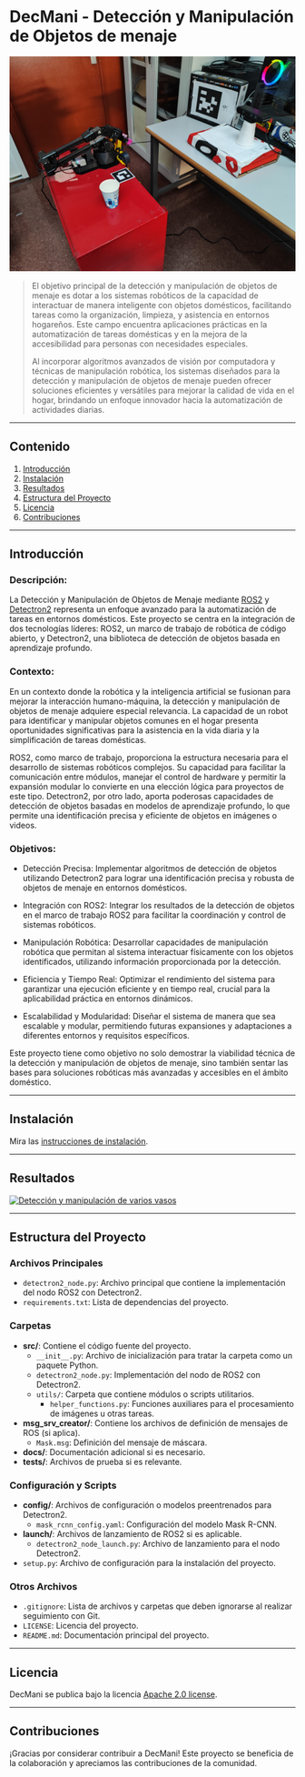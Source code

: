 # DecMani - Detección y Manipulación de Objetos de menaje

![Imagen o Logo del Proyecto](https://github.com/jtaboadab/decmani/blob/main/Images/Escena.jpg)

> El objetivo principal de la detección y manipulación de objetos de menaje es dotar a los sistemas robóticos de la capacidad de interactuar de manera inteligente con objetos domésticos, facilitando tareas como la organización, limpieza, y asistencia en entornos hogareños. Este campo encuentra aplicaciones prácticas en la automatización de tareas domésticas y en la mejora de la accesibilidad para personas con necesidades especiales.
>
> Al incorporar algoritmos avanzados de visión por computadora y técnicas de manipulación robótica, los sistemas diseñados para la detección y manipulación de objetos de menaje pueden ofrecer soluciones eficientes y versátiles para mejorar la calidad de vida en el hogar, brindando un enfoque innovador hacia la automatización de actividades diarias.

---

## Contenido

1. [Introducción](#introducción)
2. [Instalación](#instalación)
3. [Resultados](#resultados)
4. [Estructura del Proyecto](#estructura-del-proyecto)
5. [Licencia](#licencia)
6. [Contribuciones](#contribuciones)
   
---

## Introducción

### Descripción:

La Detección y Manipulación de Objetos de Menaje mediante [ROS2](https://www.ros.org/) y [Detectron2](https://github.com/facebookresearch/detectron2/) representa un enfoque avanzado para la automatización de tareas en entornos domésticos. Este proyecto se centra en la integración de dos tecnologías líderes: ROS2, un marco de trabajo de robótica de código abierto, y Detectron2, una biblioteca de detección de objetos basada en aprendizaje profundo.

### Contexto:

En un contexto donde la robótica y la inteligencia artificial se fusionan para mejorar la interacción humano-máquina, la detección y manipulación de objetos de menaje adquiere especial relevancia. La capacidad de un robot para identificar y manipular objetos comunes en el hogar presenta oportunidades significativas para la asistencia en la vida diaria y la simplificación de tareas domésticas.

ROS2, como marco de trabajo, proporciona la estructura necesaria para el desarrollo de sistemas robóticos complejos. Su capacidad para facilitar la comunicación entre módulos, manejar el control de hardware y permitir la expansión modular lo convierte en una elección lógica para proyectos de este tipo. Detectron2, por otro lado, aporta poderosas capacidades de detección de objetos basadas en modelos de aprendizaje profundo, lo que permite una identificación precisa y eficiente de objetos en imágenes o videos.

### Objetivos:

   - Detección Precisa: Implementar algoritmos de detección de objetos utilizando Detectron2 para lograr una identificación precisa y robusta de objetos de menaje en entornos domésticos.

   - Integración con ROS2: Integrar los resultados de la detección de objetos en el marco de trabajo ROS2 para facilitar la coordinación y control de sistemas robóticos.

   - Manipulación Robótica: Desarrollar capacidades de manipulación robótica que permitan al sistema interactuar físicamente con los objetos identificados, utilizando información proporcionada por la detección.

   - Eficiencia y Tiempo Real: Optimizar el rendimiento del sistema para garantizar una ejecución eficiente y en tiempo real, crucial para la aplicabilidad práctica en entornos dinámicos.

   - Escalabilidad y Modularidad: Diseñar el sistema de manera que sea escalable y modular, permitiendo futuras expansiones y adaptaciones a diferentes entornos y requisitos específicos.

Este proyecto tiene como objetivo no solo demostrar la viabilidad técnica de la detección y manipulación de objetos de menaje, sino también sentar las bases para soluciones robóticas más avanzadas y accesibles en el ámbito doméstico.

---

## Instalación

Mira las [instrucciones de instalación](https://github.com/jtaboadab/decmani/blob/main/INSTALL.md).

---

## Resultados

[![Detección y manipulación de varios vasos](https://img.youtube.com/vi/qSP8cxH0kIA/0.jpg)](https://www.youtube.com/watch?v=qSP8cxH0kIA)

---

## Estructura del Proyecto

### Archivos Principales

- `detectron2_node.py`: Archivo principal que contiene la implementación del nodo ROS2 con Detectron2.
- `requirements.txt`: Lista de dependencias del proyecto.

### Carpetas

- **src/**: Contiene el código fuente del proyecto.
  - `__init__.py`: Archivo de inicialización para tratar la carpeta como un paquete Python.
  - `detectron2_node.py`: Implementación del nodo de ROS2 con Detectron2.
  - `utils/`: Carpeta que contiene módulos o scripts utilitarios.
    - `helper_functions.py`: Funciones auxiliares para el procesamiento de imágenes u otras tareas.
- **msg_srv_creator/**: Contiene los archivos de definición de mensajes de ROS (si aplica).
  - `Mask.msg`: Definición del mensaje de máscara.
- **docs/**: Documentación adicional si es necesario.
- **tests/**: Archivos de prueba si es relevante.

### Configuración y Scripts

- **config/**: Archivos de configuración o modelos preentrenados para Detectron2.
  - `mask_rcnn_config.yaml`: Configuración del modelo Mask R-CNN.
- **launch/**: Archivos de lanzamiento de ROS2 si es aplicable.
  - `detectron2_node_launch.py`: Archivo de lanzamiento para el nodo Detectron2.
- `setup.py`: Archivo de configuración para la instalación del proyecto.

### Otros Archivos

- `.gitignore`: Lista de archivos y carpetas que deben ignorarse al realizar seguimiento con Git.
- `LICENSE`: Licencia del proyecto.
- `README.md`: Documentación principal del proyecto.

---

## Licencia

DecMani se publica bajo la licencia [Apache 2.0 license](https://github.com/jtaboadab/decmani/blob/main/LICENSE.md).

---

## Contribuciones

¡Gracias por considerar contribuir a DecMani! Este proyecto se beneficia de la colaboración y apreciamos las contribuciones de la comunidad.
